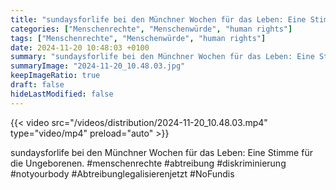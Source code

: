 ```yaml
---
title: "sundaysforlife bei den Münchner Wochen für das Leben: Eine Stimme für die Ungeborenen. #menschenrechte #abtreibung #diskriminierung #notyourbody #Abtreibunglegalisierenjetzt #NoFundis "
categories: ["Menschenrechte", "Menschenwürde", "human rights"]
tags: ["Menschenrechte", "Menschenwürde", "human rights"]
date: 2024-11-20 10:48:03 +0100
summary: "sundaysforlife bei den Münchner Wochen für das Leben: Eine Stimme für die Ungeborenen. #menschenrechte #abtreibung #diskriminierung #notyourbody #Abtreibunglegalisierenjetzt #NoFundis "
summaryImage: "2024-11-20_10.48.03.jpg"
keepImageRatio: true
draft: false
hideLastModified: false
---
```


{{< video src="/videos/distribution/2024-11-20_10.48.03.mp4" type="video/mp4" preload="auto" >}}

sundaysforlife bei den Münchner Wochen für das Leben: Eine Stimme für die Ungeborenen. #menschenrechte #abtreibung #diskriminierung #notyourbody #Abtreibunglegalisierenjetzt #NoFundis 